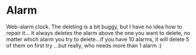 # Alarm
Web-alarm clock. The deleting is a bit buggy, but I have no idea how to repair it...
It always deletes the alarm above the one you want to delete, no matter which alarm you try to delete...if you have 10 alarms, it will delete 5 of them on first try
...but really, who needs more than 1 alarm :)
